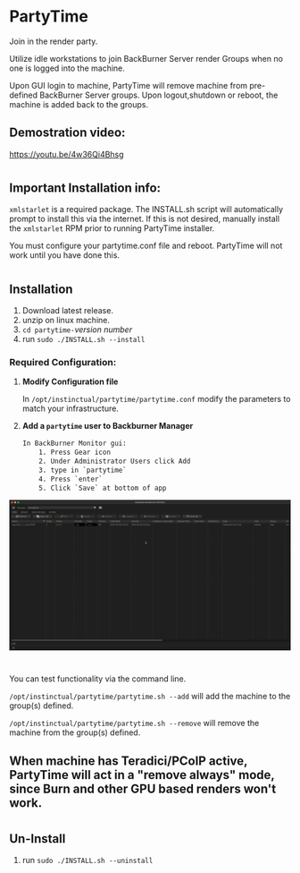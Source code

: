 # PartyTime

Join in the render party.

Utilize idle workstations to join BackBurner Server render Groups when no one is logged into the machine.

Upon GUI login to machine, PartyTime will remove machine from pre-defined BackBurner Server groups.
Upon logout,shutdown or reboot, the machine is added back to the groups.

## Demostration video:
https://youtu.be/4w36Qi4Bhsg
#
## Important Installation info:
`xmlstarlet` is a required package.  The INSTALL.sh script will automatically prompt to install this via the internet.  If this is not desired, manually install the `xmlstarlet` RPM prior to running PartyTime installer.

You must configure your partytime.conf file and reboot. PartyTime will not work until you have done this.  
# 

## Installation

1. Download latest release.
2. unzip on linux machine.
3.  `cd partytime-`*version number*
4. run `sudo ./INSTALL.sh --install`

### **Required Configuration:**

1.  **Modify Configuration file**

	In `/opt/instinctual/partytime/partytime.conf` modify the parameters to match your infrastructure.

2.  **Add a `partytime` user to Backburner Manager**

		In BackBurner Monitor gui:
			1. Press Gear icon
			2. Under Administrator Users click Add
			3. type in `partytime`
			4. Press `enter`
			5. Click `Save` at bottom of app
![Backburner AddUser gif](https://github.com/instinctual/partytime/blob/3a3d93d6c8312fb857224a0cc9ebd336278c1ff0/adduser.gif)
#
You can test functionality via the command line.

`/opt/instinctual/partytime/partytime.sh --add` will add the machine to the group(s) defined.

`/opt/instinctual/partytime/partytime.sh --remove` will remove the machine from the group(s) defined.
## When machine has Teradici/PCoIP active, PartyTime will act in a "remove always" mode, since Burn and other GPU based renders won't work.
#
## Un-Install
1. run `sudo ./INSTALL.sh --uninstall`

